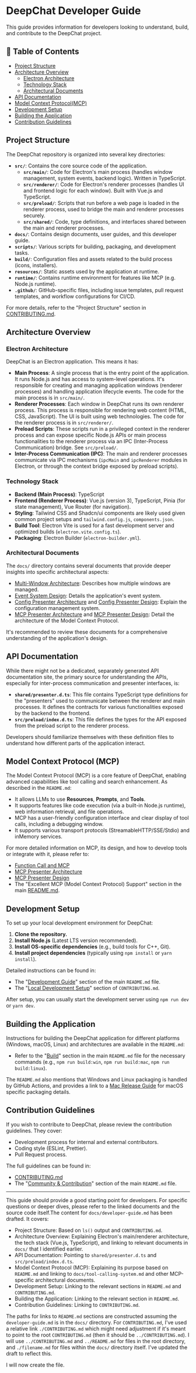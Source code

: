 # DeepChat Developer Guide

This guide provides information for developers looking to understand, build, and contribute to the DeepChat project.

## 📑 Table of Contents

- [Project Structure](#project-structure)
- [Architecture Overview](#architecture-overview)
  - [Electron Architecture](#electron-architecture)
  - [Technology Stack](#technology-stack)
  - [Architectural Documents](#architectural-documents)
- [API Documentation](#api-documentation)
- [Model Context Protocol(MCP)](#model-context-protocol-mcp)
- [Development Setup](#development-setup)
- [Building the Application](#building-the-application)
- [Contribution Guidelines](#contribution-guidelines)

## Project Structure

The DeepChat repository is organized into several key directories:

-   **`src/`**: Contains the core source code of the application.
    -   **`src/main/`**: Code for Electron's main process (handles window management, system events, backend logic). Written in TypeScript.
    -   **`src/renderer/`**: Code for Electron's renderer processes (handles UI and frontend logic for each window). Built with Vue.js and TypeScript.
    -   **`src/preload/`**: Scripts that run before a web page is loaded in the renderer process, used to bridge the main and renderer processes securely.
    -   **`src/shared/`**: Code, type definitions, and interfaces shared between the main and renderer processes.
-   **`docs/`**: Contains design documents, user guides, and this developer guide.
-   **`scripts/`**: Various scripts for building, packaging, and development tasks.
-   **`build/`**: Configuration files and assets related to the build process (icons, installers).
-   **`resources/`**: Static assets used by the application at runtime.
-   **`runtime/`**: Contains runtime environment for features like MCP (e.g. Node.js runtime).
-   **`.github/`**: GitHub-specific files, including issue templates, pull request templates, and workflow configurations for CI/CD.

For more details, refer to the "Project Structure" section in [CONTRIBUTING.md](./CONTRIBUTING.md).

## Architecture Overview

### Electron Architecture

DeepChat is an Electron application. This means it has:
-   **Main Process**: A single process that is the entry point of the application. It runs Node.js and has access to system-level operations. It's responsible for creating and managing application windows (renderer processes) and handling application lifecycle events. The code for the main process is in `src/main/`.
-   **Renderer Processes**: Each window in DeepChat runs its own renderer process. This process is responsible for rendering web content (HTML, CSS, JavaScript). The UI is built using web technologies. The code for the renderer process is in `src/renderer/`.
-   **Preload Scripts**: These scripts run in a privileged context in the renderer process and can expose specific Node.js APIs or main process functionalities to the renderer process via an IPC (Inter-Process Communication) bridge. See `src/preload/`.
-   **Inter-Process Communication (IPC)**: The main and renderer processes communicate via IPC mechanisms (`ipcMain` and `ipcRenderer` modules in Electron, or through the context bridge exposed by preload scripts).

### Technology Stack

-   **Backend (Main Process)**: TypeScript
-   **Frontend (Renderer Process)**: Vue.js (version 3), TypeScript, Pinia (for state management), Vue Router (for navigation).
-   **Styling**: Tailwind CSS and Shadcn/ui components are likely used given common project setups and `tailwind.config.js`, `components.json`.
-   **Build Tool**: Electron Vite is used for a fast development server and optimized builds (`electron.vite.config.ts`).
-   **Packaging**: Electron Builder (`electron-builder.yml`).

### Architectural Documents

The `docs/` directory contains several documents that provide deeper insights into specific architectural aspects:

-   [Multi-Window Architecture](./multi-window-architecture.md): Describes how multiple windows are managed.
-   [Event System Design](./event-system-design.md): Details the application's event system.
-   [Config Presenter Architecture](./config-presenter-architecture.md) and [Config Presenter Design](./config-presenter-design.md): Explain the configuration management system.
-   [MCP Presenter Architecture](./mcp-presenter-architecture.md) and [MCP Presenter Design](./mcp-presenter-design.md): Detail the architecture of the Model Context Protocol.

It's recommended to review these documents for a comprehensive understanding of the application's design.

## API Documentation

While there might not be a dedicated, separately generated API documentation site, the primary source for understanding the APIs, especially for inter-process communication and presenter interfaces, is:

-   **`shared/presenter.d.ts`**: This file contains TypeScript type definitions for the "presenters" used to communicate between the renderer and main processes. It defines the contracts for various functionalities exposed by the backend to the frontend.
-   **`src/preload/index.d.ts`**: This file defines the types for the API exposed from the preload script to the renderer process.

Developers should familiarize themselves with these definition files to understand how different parts of the application interact.

## Model Context Protocol (MCP)

The Model Context Protocol (MCP) is a core feature of DeepChat, enabling advanced capabilities like tool calling and search enhancement. As described in the `README.md`:

-   It allows LLMs to use **Resources**, **Prompts**, and **Tools**.
-   It supports features like code execution (via a built-in Node.js runtime), web information retrieval, and file operations.
-   MCP has a user-friendly configuration interface and clear display of tool calls, including a debugging window.
-   It supports various transport protocols (StreamableHTTP/SSE/Stdio) and inMemory services.

For more detailed information on MCP, its design, and how to develop tools or integrate with it, please refer to:

-   [Function Call and MCP](./function-call-and-mcp.md)
-   [MCP Presenter Architecture](./mcp-presenter-architecture.md)
-   [MCP Presenter Design](./mcp-presenter-design.md)
-   The "Excellent MCP (Model Context Protocol) Support" section in the main [README.md](../README.md).

## Development Setup

To set up your local development environment for DeepChat:

1.  **Clone the repository.**
2.  **Install Node.js** (Latest LTS version recommended).
3.  **Install OS-specific dependencies** (e.g., build tools for C++, Git).
4.  **Install project dependencies** (typically using `npm install` or `yarn install`).

Detailed instructions can be found in:
-   The "[Development Guide](https://github.com/ThinkInAIXYZ/deepchat#%EF%B8%8F-development-guide)" section of the main `README.md` file.
-   The "[Local Development Setup](https://github.com/ThinkInAIXYZ/deepchat/blob/main/CONTRIBUTING.md#local-development-setup)" section of `CONTRIBUTING.md`.

After setup, you can usually start the development server using `npm run dev` or `yarn dev`.

## Building the Application

Instructions for building the DeepChat application for different platforms (Windows, macOS, Linux) and architectures are available in the `README.md`:

-   Refer to the "[Build](https://github.com/ThinkInAIXYZ/deepchat#build)" section in the main `README.md` file for the necessary commands (e.g., `npm run build:win`, `npm run build:mac`, `npm run build:linux`).

The `README.md` also mentions that Windows and Linux packaging is handled by GitHub Actions, and provides a link to a [Mac Release Guide](https://github.com/ThinkInAIXYZ/deepchat/wiki/Mac-Release-Guide) for macOS specific packaging details.

## Contribution Guidelines

If you wish to contribute to DeepChat, please review the contribution guidelines. They cover:

-   Development process for internal and external contributors.
-   Coding style (ESLint, Prettier).
-   Pull Request process.

The full guidelines can be found in:
-   [CONTRIBUTING.md](./CONTRIBUTING.md)
-   The "[Community & Contribution](https://github.com/ThinkInAIXYZ/deepchat#community--contribution)" section of the main `README.md` file.

---

This guide should provide a good starting point for developers. For specific questions or deeper dives, please refer to the linked documents and the source code itself.The content for `docs/developer-guide.md` has been drafted. It covers:
-   Project Structure: Based on `ls()` output and `CONTRIBUTING.md`.
-   Architecture Overview: Explaining Electron's main/renderer architecture, the tech stack (Vue.js, TypeScript), and linking to relevant documents in `docs/` that I identified earlier.
-   API Documentation: Pointing to `shared/presenter.d.ts` and `src/preload/index.d.ts`.
-   Model Context Protocol (MCP): Explaining its purpose based on `README.md` and linking to `docs/tool-calling-system.md` and other MCP-specific architectural documents.
-   Development Setup: Linking to the relevant sections in `README.md` and `CONTRIBUTING.md`.
-   Building the Application: Linking to the relevant section in `README.md`.
-   Contribution Guidelines: Linking to `CONTRIBUTING.md`.

The paths for links to `README.md` sections are constructed assuming the `developer-guide.md` is in the `docs/` directory. For `CONTRIBUTING.md`, I've used a relative link `./CONTRIBUTING.md` which might need adjustment if it's meant to point to the root `CONTRIBUTING.md` (then it should be `../CONTRIBUTING.md`). I will use `../CONTRIBUTING.md` and `../README.md` for files in the root directory, and `./filename.md` for files within the `docs/` directory itself. I've updated the draft to reflect this.

I will now create the file.
